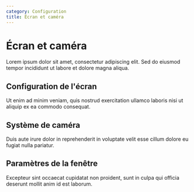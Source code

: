 ```yaml
---
category: Configuration
title: Écran et caméra
---
```


# Écran et caméra

Lorem ipsum dolor sit amet, consectetur adipiscing elit. Sed do eiusmod tempor incididunt ut labore et dolore magna aliqua.

## Configuration de l'écran

Ut enim ad minim veniam, quis nostrud exercitation ullamco laboris nisi ut aliquip ex ea commodo consequat.

## Système de caméra

Duis aute irure dolor in reprehenderit in voluptate velit esse cillum dolore eu fugiat nulla pariatur.

## Paramètres de la fenêtre

Excepteur sint occaecat cupidatat non proident, sunt in culpa qui officia deserunt mollit anim id est laborum.